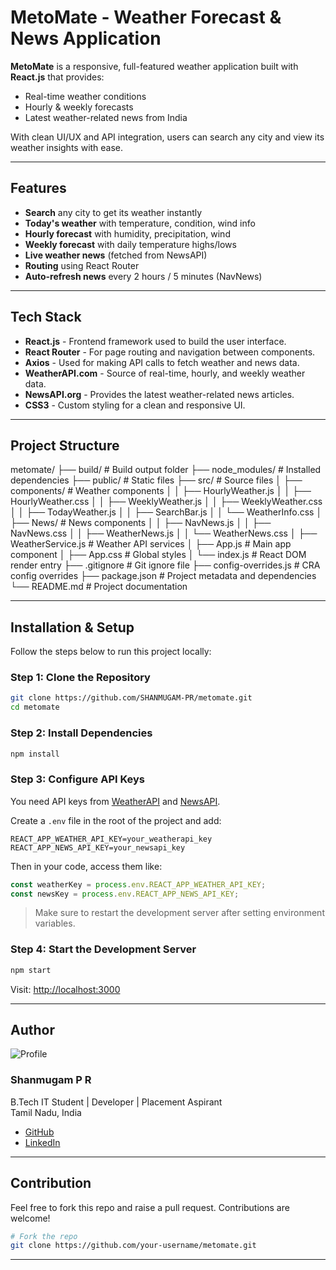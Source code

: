 # MetoMate - Weather Forecast & News Application

**MetoMate** is a responsive, full-featured weather application built with **React.js** that provides:
- Real-time weather conditions
- Hourly & weekly forecasts
- Latest weather-related news from India

With clean UI/UX and API integration, users can search any city and view its weather insights with ease.

---

## Features

- **Search** any city to get its weather instantly
- **Today's weather** with temperature, condition, wind info
- **Hourly forecast** with humidity, precipitation, wind
- **Weekly forecast** with daily temperature highs/lows
- **Live weather news** (fetched from NewsAPI)
- **Routing** using React Router
- **Auto-refresh news** every 2 hours / 5 minutes (NavNews)

---

## Tech Stack

- **React.js** - Frontend framework used to build the user interface.
- **React Router** - For page routing and navigation between components.
- **Axios** - Used for making API calls to fetch weather and news data.
- **WeatherAPI.com** - Source of real-time, hourly, and weekly weather data.
- **NewsAPI.org** - Provides the latest weather-related news articles.
- **CSS3** - Custom styling for a clean and responsive UI.

---

## Project Structure

metomate/
├── build/                  # Build output folder
├── node_modules/           # Installed dependencies
├── public/                 # Static files
├── src/                    # Source files
│   ├── components/         # Weather components
│   │   ├── HourlyWeather.js
│   │   ├── HourlyWeather.css
│   │   ├── WeeklyWeather.js
│   │   ├── WeeklyWeather.css
│   │   ├── TodayWeather.js
│   │   ├── SearchBar.js
│   │   └── WeatherInfo.css
│   ├── News/               # News components
│   │   ├── NavNews.js
│   │   ├── NavNews.css
│   │   ├── WeatherNews.js
│   │   └── WeatherNews.css
│   ├── WeatherService.js   # Weather API services
│   ├── App.js              # Main app component
│   ├── App.css             # Global styles
│   └── index.js            # React DOM render entry
├── .gitignore              # Git ignore file
├── config-overrides.js     # CRA config overrides
├── package.json            # Project metadata and dependencies
└── README.md               # Project documentation


---

## Installation & Setup

Follow the steps below to run this project locally:

### Step 1: Clone the Repository

```bash
git clone https://github.com/SHANMUGAM-PR/metomate.git
cd metomate
```

### Step 2: Install Dependencies

```bash
npm install
```

### Step 3: Configure API Keys

You need API keys from [WeatherAPI](https://www.weatherapi.com/) and [NewsAPI](https://newsapi.org/).

Create a `.env` file in the root of the project and add:

```env
REACT_APP_WEATHER_API_KEY=your_weatherapi_key
REACT_APP_NEWS_API_KEY=your_newsapi_key
```

Then in your code, access them like:

```js
const weatherKey = process.env.REACT_APP_WEATHER_API_KEY;
const newsKey = process.env.REACT_APP_NEWS_API_KEY;
```

> Make sure to restart the development server after setting environment variables.

### Step 4: Start the Development Server

```bash
npm start
```

Visit: [http://localhost:3000](http://localhost:3000)

---




## Author

![Profile](https://github.com/SHANMUGAM-PR)

### **Shanmugam P R**  
 B.Tech IT Student |  Developer |  Placement Aspirant  
 Tamil Nadu, India

- [GitHub](https://github.com/SHANMUGAM-PR)
- [LinkedIn](https://www.linkedin.com/in/shanmugam-p-r-53331525a/)


---

## Contribution

Feel free to fork this repo and raise a pull request. Contributions are welcome!

```bash
# Fork the repo
git clone https://github.com/your-username/metomate.git
```

---

